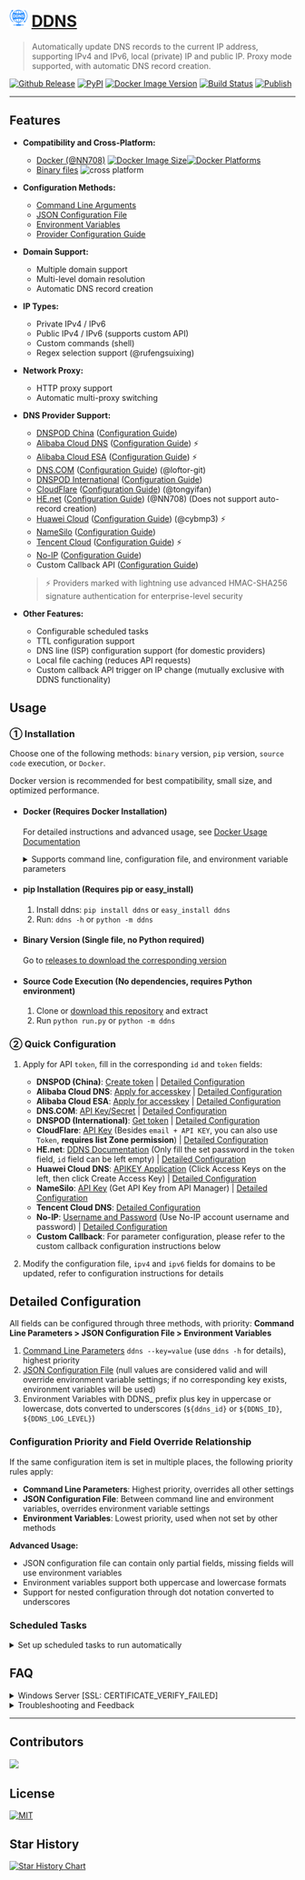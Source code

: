 # [<img src="/doc/img/ddns.svg" width="32px" height="32px"/>](https://ddns.newfuture.cc) [DDNS](https://github.com/NewFuture/DDNS)

> Automatically update DNS records to the current IP address, supporting IPv4 and IPv6, local (private) IP and public IP.
> Proxy mode supported, with automatic DNS record creation.

[![Github Release](https://img.shields.io/github/v/release/NewFuture/DDNS?&logo=github&style=flatten
)](https://github.com/NewFuture/DDNS/releases/latest)
[![PyPI](https://img.shields.io/pypi/v/ddns.svg?label=ddns&logo=pypi&style=flatten)](https://pypi.org/project/ddns/)
[![Docker Image Version](https://img.shields.io/docker/v/newfuture/ddns?label=newfuture/ddns&logo=docker&&sort=semver&style=flatten)](https://hub.docker.com/r/newfuture/ddns)
[![Build Status](https://github.com/NewFuture/DDNS/actions/workflows/build.yml/badge.svg?event=push)](https://github.com/NewFuture/DDNS/actions/workflows/build.yml)
[![Publish](https://github.com/NewFuture/DDNS/actions/workflows/publish.yml/badge.svg)](https://github.com/NewFuture/DDNS/actions/workflows/publish.yml)

---

## Features

- **Compatibility and Cross-Platform:**
  - [Docker (@NN708)](https://hub.docker.com/r/newfuture/ddns) [![Docker Image Size](https://img.shields.io/docker/image-size/newfuture/ddns/latest?logo=docker&style=social)](https://hub.docker.com/r/newfuture/ddns)[![Docker Platforms](https://img.shields.io/badge/arch-amd64%20%7C%20arm64%20%7C%20arm%2Fv7%20%7C%20arm%2Fv6%20%7C%20ppc64le%20%7C%20s390x%20%7C%20386%20%7C%20riscv64-blue?style=social)](https://hub.docker.com/r/newfuture/ddns)
  - [Binary files](https://github.com/NewFuture/DDNS/releases/latest) ![cross platform](https://img.shields.io/badge/system-windows_%7C%20linux_%7C%20mac-success.svg?style=social)
  
- **Configuration Methods:**
  - [Command Line Arguments](/doc/cli.en.md)
  - [JSON Configuration File](/doc/json.en.md)
  - [Environment Variables](/doc/env.en.md)
  - [Provider Configuration Guide](/doc/providers/)

- **Domain Support:**
  - Multiple domain support
  - Multi-level domain resolution
  - Automatic DNS record creation
- **IP Types:**
  - Private IPv4 / IPv6
  - Public IPv4 / IPv6 (supports custom API)
  - Custom commands (shell)
  - Regex selection support (@rufengsuixing)
- **Network Proxy:**
  - HTTP proxy support
  - Automatic multi-proxy switching
- **DNS Provider Support:**
  - [DNSPOD China](https://www.dnspod.cn/) ([Configuration Guide](doc/providers/dnspod.en.md))
  - [Alibaba Cloud DNS](http://www.alidns.com/) ([Configuration Guide](doc/providers/alidns.en.md)) ⚡
  - [Alibaba Cloud ESA](https://esa.console.aliyun.com/) ([Configuration Guide](doc/providers/aliesa.en.md)) ⚡
  - [DNS.COM](https://www.dns.com/) ([Configuration Guide](doc/providers/dnscom.en.md)) (@loftor-git)
  - [DNSPOD International](https://www.dnspod.com/) ([Configuration Guide](doc/providers/dnspod_com.en.md))
  - [CloudFlare](https://www.cloudflare.com/) ([Configuration Guide](doc/providers/cloudflare.en.md)) (@tongyifan)
  - [HE.net](https://dns.he.net/) ([Configuration Guide](doc/providers/he.en.md)) (@NN708) (Does not support auto-record creation)
  - [Huawei Cloud](https://huaweicloud.com/) ([Configuration Guide](doc/providers/huaweidns.en.md)) (@cybmp3) ⚡
  - [NameSilo](https://www.namesilo.com/) ([Configuration Guide](doc/providers/namesilo.en.md))
  - [Tencent Cloud](https://cloud.tencent.com/) ([Configuration Guide](doc/providers/tencentcloud.en.md)) ⚡
  - [No-IP](https://www.noip.com/) ([Configuration Guide](doc/providers/noip.en.md))
  - Custom Callback API ([Configuration Guide](doc/providers/callback.en.md))
  
  > ⚡ Providers marked with lightning use advanced HMAC-SHA256 signature authentication for enterprise-level security
- **Other Features:**
  - Configurable scheduled tasks
  - TTL configuration support
  - DNS line (ISP) configuration support (for domestic providers)
  - Local file caching (reduces API requests)
  - Custom callback API trigger on IP change (mutually exclusive with DDNS functionality)

## Usage

### ① Installation

Choose one of the following methods: `binary` version, `pip` version, `source code` execution, or `Docker`.

Docker version is recommended for best compatibility, small size, and optimized performance.

- #### Docker (Requires Docker Installation)

  For detailed instructions and advanced usage, see [Docker Usage Documentation](/doc/docker.en.md)

  <details>
  <summary markdown="span">Supports command line, configuration file, and environment variable parameters</summary>

  - Command line CLI

      ```sh
      docker run newfuture/ddns -h
      ```

  - Using configuration file (Docker working directory `/ddns/`, default config location `/ddns/config.json`):

      ```sh
      docker run -d -v /host/config/:/ddns/ --network host newfuture/ddns
      ```

  - Using environment variables:

      ```sh
      docker run -d \
        -e DDNS_DNS=dnspod \
        -e DDNS_ID=12345 \
        -e DDNS_TOKEN=mytokenkey \
        -e DDNS_IPV4=ddns.newfuture.cc \
        --network host \
        newfuture/ddns
      ```

  </details>

- #### pip Installation (Requires pip or easy_install)

  1. Install ddns: `pip install ddns` or `easy_install ddns`
  2. Run: `ddns -h` or `python -m ddns`

- #### Binary Version (Single file, no Python required)

  Go to [releases to download the corresponding version](https://github.com/NewFuture/DDNS/releases/latest)

- #### Source Code Execution (No dependencies, requires Python environment)

  1. Clone or [download this repository](https://github.com/NewFuture/DDNS/archive/master.zip) and extract
  2. Run `python run.py` or `python -m ddns`

### ② Quick Configuration

1. Apply for API `token`, fill in the corresponding `id` and `token` fields:

   - **DNSPOD (China)**: [Create token](https://support.dnspod.cn/Kb/showarticle/tsid/227/) | [Detailed Configuration](doc/providers/dnspod.en.md)
   - **Alibaba Cloud DNS**: [Apply for accesskey](https://help.aliyun.com/document_detail/87745.htm) | [Detailed Configuration](doc/providers/alidns.en.md)
   - **Alibaba Cloud ESA**: [Apply for accesskey](https://help.aliyun.com/document_detail/87745.htm) | [Detailed Configuration](doc/providers/aliesa.en.md)
   - **DNS.COM**: [API Key/Secret](https://www.dns.com/member/apiSet) | [Detailed Configuration](doc/providers/dnscom.en.md)
   - **DNSPOD (International)**: [Get token](https://www.dnspod.com/docs/info.html#get-the-user-token) | [Detailed Configuration](doc/providers/dnspod_com.en.md)
   - **CloudFlare**: [API Key](https://support.cloudflare.com/hc/en-us/articles/200167836-Where-do-I-find-my-Cloudflare-API-key-) (Besides `email + API KEY`, you can also use `Token`, **requires list Zone permission**) | [Detailed Configuration](doc/providers/cloudflare.en.md)
   - **HE.net**: [DDNS Documentation](https://dns.he.net/docs.html) (Only fill the set password in the `token` field, `id` field can be left empty) | [Detailed Configuration](doc/providers/he.en.md)
   - **Huawei Cloud DNS**: [APIKEY Application](https://console.huaweicloud.com/iam/) (Click Access Keys on the left, then click Create Access Key) | [Detailed Configuration](doc/providers/huaweidns.en.md)
   - **NameSilo**: [API Key](https://www.namesilo.com/account/api-manager) (Get API Key from API Manager) | [Detailed Configuration](doc/providers/namesilo.en.md)
   - **Tencent Cloud DNS**: [Detailed Configuration](doc/providers/tencentcloud.en.md)
   - **No-IP**: [Username and Password](https://www.noip.com/) (Use No-IP account username and password) | [Detailed Configuration](doc/providers/noip.en.md)
   - **Custom Callback**: For parameter configuration, please refer to the custom callback configuration instructions below

2. Modify the configuration file, `ipv4` and `ipv6` fields for domains to be updated, refer to configuration instructions for details

## Detailed Configuration

All fields can be configured through three methods, with priority: **Command Line Parameters > JSON Configuration File > Environment Variables**

1. [Command Line Parameters](doc/cli.en.md) `ddns --key=value` (use `ddns -h` for details), highest priority
2. [JSON Configuration File](doc/json.en.md) (null values are considered valid and will override environment variable settings; if no corresponding key exists, environment variables will be used)
3. Environment Variables with DDNS_ prefix plus key in uppercase or lowercase, dots converted to underscores (`${ddns_id}` or `${DDNS_ID}`, `${DDNS_LOG_LEVEL}`)

### Configuration Priority and Field Override Relationship

If the same configuration item is set in multiple places, the following priority rules apply:

- **Command Line Parameters**: Highest priority, overrides all other settings
- **JSON Configuration File**: Between command line and environment variables, overrides environment variable settings
- **Environment Variables**: Lowest priority, used when not set by other methods

**Advanced Usage:**

- JSON configuration file can contain only partial fields, missing fields will use environment variables
- Environment variables support both uppercase and lowercase formats
- Support for nested configuration through dot notation converted to underscores

### Scheduled Tasks

<details>
<summary markdown="span">Set up scheduled tasks to run automatically</summary>

This tool itself does not include loop and scheduled execution functions (to reduce code complexity). You can use system scheduled tasks to run regularly.

#### Windows

- [Recommended] Run as system identity, right-click "Run as administrator" on `task.bat` (or run in administrator command line)
- Run scheduled task as current user, double-click or run `task.bat` (a black window will flash during execution)

#### Linux

- Using init.d and crontab:

  ```bash
  sudo ./task.sh
  ```

- Using systemd:

  ```bash
  Install:
  sudo ./systemd.sh install
  Uninstall:
  sudo ./systemd.sh uninstall
  ```

  Files installed by this script comply with [Filesystem Hierarchy Standard (FHS)](https://en.wikipedia.org/wiki/Filesystem_Hierarchy_Standard):
  Executable files are located in `/usr/share/DDNS`
  Configuration files are located in `/etc/DDNS`

#### Docker

Docker images, without additional parameters, have a scheduled task enabled by default that runs every 5 minutes

</details>

## FAQ

<details>
<summary markdown="span">Windows Server [SSL: CERTIFICATE_VERIFY_FAILED]</summary>

> Windows Server default security policy will prohibit any untrusted SSL certificates. You can manually add the corresponding certificates [#56](https://github.com/NewFuture/DDNS/issues/56#issuecomment-487371078)

Use the system's built-in IE browser to visit the corresponding API once:

- alidns: <https://alidns.aliyuncs.com>
- aliesa: <https://esa.cn-hangzhou.aliyuncs.com>
- cloudflare: <https://api.cloudflare.com>
- dns.com: <https://www.dns.com>
- dnspod.cn: <https://dnsapi.cn>
- dnspod international: <https://api.dnspod.com>
- Huawei DNS: <https://dns.myhuaweicloud.com>

</details>

<details>
<summary markdown="span">Troubleshooting and Feedback</summary>

1. First confirm whether it's a system/network environment issue
2. Search for similar issues in [issues](https://github.com/NewFuture/DDNS/issues)
3. If neither of the above can solve the problem or you're sure it's a bug, [create a new issue here](https://github.com/NewFuture/DDNS/issues/new)
   - [ ] Enable `--debug`
   - [ ] Include these contents: **running version and method**, **system environment**, **error logs**, **configuration file with id/token removed**
   - [ ] For source code execution, specify the Python environment used

</details>

---

## Contributors

<a href="https://github.com/NewFuture/DDNS/graphs/contributors"><img src="https://contrib.rocks/image?repo=NewFuture/DDNS" /></a>

## License

[![MIT](https://img.shields.io/badge/license-MIT-green.svg?style=flat-square)](https://github.com/NewFuture/DDNS/blob/master/LICENSE)

## Star History

[![Star History Chart](https://api.star-history.com/svg?repos=NewFuture/DDNS&type=Date)](https://star-history.com/#NewFuture/DDNS&Date)
